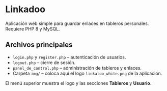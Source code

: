 # Linkadoo

Aplicación web simple para guardar enlaces en tableros personales. Requiere PHP 8 y MySQL.

## Archivos principales

- `login.php` y `register.php` – autenticación de usuarios.
- `logout.php` – cierre de sesión.
- `panel_de_control.php` – administración de tableros y enlaces.
- Carpeta `img/` – coloca aquí el logo `linkaloo_white.png` de la aplicación.

El menú superior muestra el logo y las secciones **Tableros** y **Usuario**.

